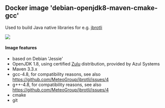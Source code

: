 
## Docker image 'debian-openjdk8-maven-cmake-gcc'

Used to build Java native libraries for e.g. [jbrotli](https://github.com/meteogroup/jbrotli)

[![](https://badge.imagelayers.io/nitram509/debian-openjdk8-maven-cmake-gcc:latest.svg)](https://imagelayers.io/?images=nitram509/debian-openjdk8-maven-cmake-gcc:latest 'Get your own badge on imagelayers.io')

#### Image features

* based on Debian 'Jessie'
* OpenJDK 1.8, using certified [Zulu](http://zulu.org/download/) distribution, provided by Azul Systems
* Maven 3.3.x
* gcc-4.8, for compatibility reasons, see also https://github.com/MeteoGroup/jbrotli/issues/4
* g++-4.8, for compatibility reasons, see also https://github.com/MeteoGroup/jbrotli/issues/4
* cmake
* git

